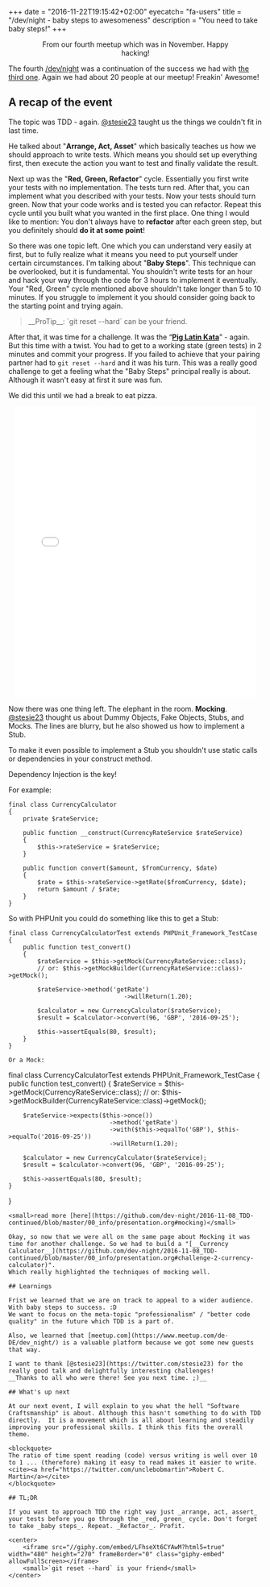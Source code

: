 +++
date = "2016-11-22T19:15:42+02:00"
eyecatch= "fa-users"
title = "/dev/night - baby steps to awesomeness"
description = "You need to take baby steps!"
+++

<center>
    <figure>
        <a href="/assets/images/2016-11-22/meetup.jpg"><img src="/assets/images/2016-11-22/meetup.jpg" alt=""></a>
        <figcaption>From our fourth meetup which was in November. Happy hacking!</figcaption>
    </figure>
</center>

The fourth [/dev/night](https://dev-night.io/) was a continuation of the success we had with [the third one](https://blog.nheer.io/2016/10/25/dev/night---third-times-the-charm/). Again we had about 20 people at our meetup! Freakin' Awesome!

## A recap of the event

The topic was TDD - again. [@stesie23](https://twitter.com/stesie23) taught us the things we couldn't fit in last time.

He talked about "__Arrange, Act, Asset__" which basically teaches us how we should approach to write tests. Which means you should set up everything first, then execute the action you want to test and finally validate the result.

Next up was the "__Red, Green, Refactor__" cycle. Essentially you first write your tests with no implementation. The tests turn red. After that, you can implement what you described with your tests. Now your tests should turn green.
Now that your code works and is tested you can refactor.
Repeat this cycle until you built what you wanted in the first place.
One thing I would like to mention: You don't always have to __refactor__ after each green step, but you definitely should __do it at some point__!

So there was one topic left. One which you can understand very easily at first, but to fully realize what it means you need to put yourself under certain circumstances. I'm talking about "__Baby Steps__".
This technique can be overlooked, but it is fundamental.
You shouldn't write tests for an hour and hack your way through the code for 3 hours to implement it eventually.
Your "Red, Green" cycle mentioned above shouldn't take longer than 5 to 10 minutes. If you struggle to implement it you should consider going back to the starting point and trying again.

<blockquote>
__ProTip__: `git reset --hard` can be your friend.
</blockquote>


After that, it was time for a challenge. It was the “[__Pig Latin Kata__](http://stesie.github.io/2016/08/pig-latin-kata)” - again. But this time with a twist. You had to get to a working state (green tests) in 2 minutes and commit your progress. If you failed to achieve that your pairing partner had to `git reset --hard` and it was his turn.
This was a really good challenge to get a feeling what the "Baby Steps" principal really is about. Although it wasn't easy at first it sure was fun.

We did this until we had a break to eat pizza.
<center>
    <iframe src="//giphy.com/embed/iJa6kOfJ3qN7a?html5=true" width="480" height="577" frameBorder="0" class="giphy-embed" allowFullScreen></iframe>
</center>

Now there was one thing left. The elephant in the room. __Mocking__. [@stesie23](https://twitter.com/stesie23) thought us about Dummy Objects, Fake Objects, Stubs, and Mocks.
The lines are blurry, but he also showed us how to implement a Stub.

To make it even possible to implement a Stub you shouldn't use static calls or dependencies in your construct method.

Dependency Injection is the key!

For example:

```
final class CurrencyCalculator
{
    private $rateService;

    public function __construct(CurrencyRateService $rateService)
    {
        $this->rateService = $rateService;
    }

    public function convert($amount, $fromCurrency, $date)
    {
        $rate = $this->rateService->getRate($fromCurrency, $date);
        return $amount / $rate;
    }
}
```

So with PHPUnit you could do something like this to get a Stub:
```
final class CurrencyCalculatorTest extends PHPUnit_Framework_TestCase
{
    public function test_convert()
    {
        $rateService = $this->getMock(CurrencyRateService::class);
        // or: $this->getMockBuilder(CurrencyRateService::class)->getMock();

        $rateService->method('getRate')
                                ->willReturn(1.20);

        $calculator = new CurrencyCalculator($rateService);
        $result = $calculator->convert(96, 'GBP', '2016-09-25');

        $this->assertEquals(80, $result);
    }
}

Or a Mock:
```
final class CurrencyCalculatorTest extends PHPUnit_Framework_TestCase
{
    public function test_convert()
    {
        $rateService = $this->getMock(CurrencyRateService::class);
        // or: $this->getMockBuilder(CurrencyRateService::class)->getMock();

        $rateService->expects($this->once())
                                ->method('getRate')
                                ->with($this->equalTo('GBP'), $this->equalTo('2016-09-25'))
                                ->willReturn(1.20);

        $calculator = new CurrencyCalculator($rateService);
        $result = $calculator->convert(96, 'GBP', '2016-09-25');

        $this->assertEquals(80, $result);
    }
}
```
<small>read more [here](https://github.com/dev-night/2016-11-08_TDD-continued/blob/master/00_info/presentation.org#mocking)</small>

Okay, so now that we were all on the same page about Mocking it was time for another challenge. So we had to build a "[__Currency Calculator__](https://github.com/dev-night/2016-11-08_TDD-continued/blob/master/00_info/presentation.org#challenge-2-currency-calculator)".
Which really highlighted the techniques of mocking well.

## Learnings

Frist we learned that we are on track to appeal to a wider audience. With baby steps to success. :D
We want to focus on the meta-topic "professionalism" / "better code quality" in the future which TDD is a part of.

Also, we learned that [meetup.com](https://www.meetup.com/de-DE/dev_night/) is a valuable platform because we got some new guests that way.

I want to thank [@stesie23](https://twitter.com/stesie23) for the really good talk and delightfully interesting challenges!
__Thanks to all who were there! See you next time. ;)__

## What's up next

At our next event, I will explain to you what the hell "Software Craftsmanship" is about. Although this hasn't something to do with TDD directly.  It is a movement which is all about learning and steadily improving your professional skills. I think this fits the overall theme.

<blockquote>
The ratio of time spent reading (code) versus writing is well over 10 to 1 ... (therefore) making it easy to read makes it easier to write.
<cite><a href="https://twitter.com/unclebobmartin">Robert C. Martin</a></cite>
</blockquote>

## TL;DR

If you want to approach TDD the right way just _arrange, act, assert_ your tests before you go through the _red, green_ cycle. Don't forget to take _baby steps_. Repeat. _Refactor_. Profit.

<center>
    <iframe src="//giphy.com/embed/LFhseXt6CYAwM?html5=true" width="480" height="270" frameBorder="0" class="giphy-embed" allowFullScreen></iframe>
    <small>`git reset --hard` is your friend</small>
</center>
